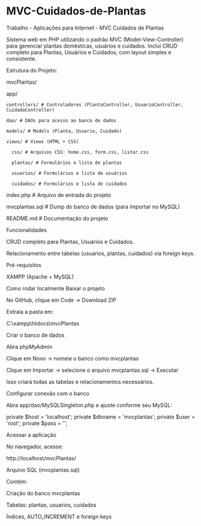 # MVC-Cuidados-de-Plantas
Trabalho - Aplicações para Internet - MVC Cuidados de Plantas

Sistema web em PHP utilizando o padrão MVC (Model-View-Controller) para gerenciar plantas domésticas, usuários e cuidados.
Inclui CRUD completo para Plantas, Usuários e Cuidados, com layout simples e consistente.

Estrutura do Projeto:

mvcPlantas/

  app/
  
    controllers/ # Controladores (PlantaController, UsuarioController, CuidadoController)
    
    dao/ # DAOs para acesso ao banco de dados
    
    models/ # Models (Planta, Usuario, Cuidado)
    
    views/ # Views (HTML + CSS)
    
      css/ # Arquivos CSS: home.css, form.css, listar.css
      
      plantas/ # Formulários e lista de plantas
      
      usuarios/ # Formulários e lista de usuários
      
      cuidados/ # Formulários e lista de cuidados
      
  index.php # Arquivo de entrada do projeto
  
  mvcplantas.sql # Dump do banco de dados (para importar no MySQL)
  
  README.md # Documentação do projeto

Funcionalidades

CRUD completo para Plantas, Usuários e Cuidados.

Relacionamento entre tabelas (usuarios, plantas, cuidados) via foreign keys.


Pré-requisitos

XAMPP (Apache + MySQL)

Como rodar localmente
Baixar o projeto

No GitHub, clique em Code → Download ZIP

Extraia a pasta em:

C:\xampp\htdocs\mvcPlantas

Criar o banco de dados

Abra phpMyAdmin

Clique em Novo → nomeie o banco como mvcplantas

Clique em Importar → selecione o arquivo mvcplantas.sql → Executar

Isso criará todas as tabelas e relacionamentos necessários.

Configurar conexão com o banco

Abra app/dao/MySQLSingleton.php e ajuste conforme seu MySQL:

private $host = 'localhost';
private $dbname = 'mvcplantas';
private $user = 'root';
private $pass = '';

Acessar a aplicação

No navegador, acesse:

http://localhost/mvcPlantas/


Arquivo SQL (mvcplantas.sql)

Contém:

Criação do banco mvcplantas

Tabelas: plantas, usuarios, cuidados

Índices, AUTO_INCREMENT e foreign keys
